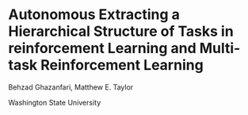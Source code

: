 # Autonomous Extracting a Hierarchical Structure of Tasks in reinforcement Learning and Multi-task Reinforcement Learning

Behzad Ghazanfari, Matthew E. Taylor

Washington State University